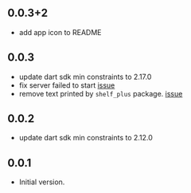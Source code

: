 ## 0.0.3+2

- add app icon to README

## 0.0.3

- update dart sdk  min constraints to 2.17.0
- fix server failed to start [issue](https://github.com/HosamHasanRamadan/fshare/issues/2)
- remove text printed by `shelf_plus` package. [issue](https://github.com/HosamHasanRamadan/fshare/issues/3)

## 0.0.2

- update dart sdk  min constraints to 2.12.0

## 0.0.1

- Initial version.
